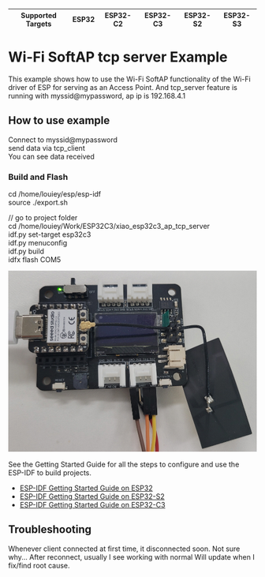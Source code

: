 | Supported Targets | ESP32 | ESP32-C2 | ESP32-C3 | ESP32-S2 | ESP32-S3 |
| ----------------- | ----- | -------- | -------- | -------- | -------- |

# Wi-Fi SoftAP tcp server Example

This example shows how to use the Wi-Fi SoftAP functionality of the Wi-Fi driver of ESP for serving as an Access Point.
And tcp_server feature is running with myssid@mypassword, ap ip is 192.168.4.1

## How to use example

Connect to myssid@mypassword</br>
send data via tcp_client</br>
You can see data received</br>


### Build and Flash

cd /home/louiey/esp/esp-idf </br>
source ./export.sh

// go to project folder </br>
cd /home/louiey/Work/ESP32C3/xiao_esp32c3_ap_tcp_server </br>
idf.py set-target esp32c3 </br>
idf.py menuconfig </br>
idf.py build </br>
idfx flash COM5 </br>

![Alt text](xiao-c3.jpg)

See the Getting Started Guide for all the steps to configure and use the ESP-IDF to build projects.

* [ESP-IDF Getting Started Guide on ESP32](https://docs.espressif.com/projects/esp-idf/en/latest/esp32/get-started/index.html)
* [ESP-IDF Getting Started Guide on ESP32-S2](https://docs.espressif.com/projects/esp-idf/en/latest/esp32s2/get-started/index.html)
* [ESP-IDF Getting Started Guide on ESP32-C3](https://docs.espressif.com/projects/esp-idf/en/latest/esp32c3/get-started/index.html)

## Troubleshooting

Whenever client connected at first time, it disconnected soon. Not sure why...
After reconnect, usually I see working with normal
Will update when I fix/find root cause.
